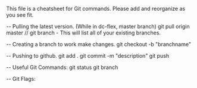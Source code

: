 This file is a cheatsheet for Git commands. Please add and reorganize as you see fit.

-- Pulling the latest version.
(While in dc-flex, master branch)
git pull origin master
// git branch - This will list all of your existing branches.

-- Creating a branch to work make changes.
git checkout -b "branchname"

-- Pushing to github.
git add .
git commit -m "description"
git push






-- Useful Git Commands:
git status
git branch

-- Git Flags:

